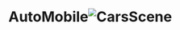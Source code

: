 # AutoMobile![CarsScene](https://github.com/Yuracrit/AutoMobile/assets/146993026/459c1c2e-9f06-4ed2-b7bd-ba31c46ab084)
